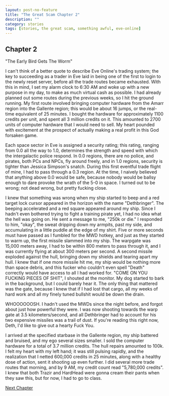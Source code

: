 ```yaml
---
layout: post-no-feature
title: "The Great Scam Chapter 2"
description: ""
category: stories
tags: [stories, the great scam, something awful, eve-online]
---
```


## Chapter 2

"The Early Bird Gets The Worm"

I can't think of a better quote to describe Eve Online's trading system; the key to succeeding as a trader in Eve laid in being one of the first to login to the newly reset server, before all the trade routes became exhausted. With this in mind, I set my alarm clock to 6:30 AM and woke up with a new purpose in my day, to make as much virtual cash as possible. I had already planned out some routes during the previous weeks, so I hit the ground running. My first route involved bringing computer hardware from the Amarr region into the Gallente region; this would be about 16 jumps, or the real-time equivalent of 25 minutes. I bought the hardware for approximately 1100 credits per unit, and spent all 3 million credits on it. This amounted to 2700 units of computer hardware that I would need to sell. My heart pounded with excitement at the prospect of actually making a real profit in this God forsaken game.

Each space sector in Eve is assigned a security rating; this rating, ranging from 0.0 all the way to 1.0, determines the strength and speed with which the intergalactic police respond. In 0.0 regions, there are no police, and pirates, both PCs and NPCs, fly around freely, and in 1.0 regions, security is tighter than Jessica Simpson's snatch. During this first eventful trade flight of mine, I had to pass through a 0.3 region. At the time, I naively believed that anything above 0.0 would be safe, because nobody would be ballsy enough to dare provoke the wrath of the 5-0 in space. I turned out to be wrong; not dead wrong, but pretty fucking close.

I knew that something was wrong when my ship started to beep and a red target lock cursor appeared in the horizon with the name "Dethbringer". The beeping accelerated and a red square appeared around my ship. Since I hadn't even bothered trying to fight a training pirate yet, I had no idea what the hell was going on. He sent a message to me, "250k or die." I responded to him, "okay", the sweat dripping down my armpits, past my side, and accumulating in a little puddle at the edge of my shirt. Five or more seconds must have passed as I fumbled for the MWD hotkey, and just as they started to warm up, the first missile slammed into my ship. The warpgate was 15,000 meters away, I had to be within 800 meters to pass through it, and I was currently flying at about 300 meters per second. A second missile exploded against the hull, bringing down my shields and tearing apart my hull. I knew that if one more missile hit me, my ship would be nothing more than space debris, and this fucker who couldn't even spell "Death" correctly would have access to all I had worked for. "COME ON YOU FUCKING PIECES OF SHIT", I shouted at the monitor. My dog started to bark in the background, but I could barely hear it. The only thing that mattered was the gate, because I knew that if I had lost that cargo, all my weeks of hard work and all my finely tuned bullshit would be down the drain.

WHOOOOOOSH. I hadn't used the MWDs since the night before, and forgot about just how powerful they were. I was now shooting towards the warp gate at 3.5 kilometers/second, and all Dethbringer had to account for his two expensive missiles was a trail of dust. If you're reading this right now, Deth, I'd like to give out a hearty Fuck You.

I arrived at the specified starbase in the Gallente region, my ship battered and bruised, and my ego several sizes smaller. I sold the computer hardware for a total of 3.7 million credits. The hull repairs amounted to 100k. I felt my heart with my left hand; it was still pulsing rapidly, and the realization that I netted 600,000 credits in 25 minutes, along with a healthy dose of action, sent it shooting up even further. I did several more trade routes that morning, and by 9 AM, my credit count read "5,780,000 credits". I knew that both Trazir and HardHead were gonna cream their pants when they saw this, but for now, I had to go to class. 

[Next Chapter](/stories/the-great-scam/003.html)
